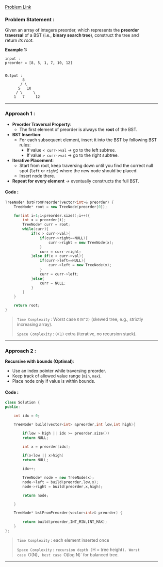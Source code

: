 [Problem Link](https://leetcode.com/problems/construct-binary-search-tree-from-preorder-traversal/description/)
### Problem Statement : 

Given an array of integers preorder, which represents the **preorder traversal** of a BST (i.e., **binary search tree**), construct the tree and return _its root_.

**Example 1:**


```
input :
preorder = [8, 5, 1, 7, 10, 12]


Output :
        8
       / \
      5   10
     / \     \
    1   7     12

```

---

###  Approach 1 :

- **Preorder Traversal Property**:
    - The first element of preorder is always the **root** of the BST.
- **BST Insertion**:
    - For each subsequent element, insert it into the BST by following BST rules:
        - If value `< curr->val` → go to the left subtree.
        - If value `> curr->val` → go to the right subtree.
- **Iterative Placement**:
    - Start from root, keep traversing down until you find the correct null spot (`left` or `right`) where the new node should be placed.
    - Insert node there.
- **Repeat for every element** → eventually constructs the full BST.

#### Code :

```cpp
TreeNode* bstFromPreorder(vector<int>& preorder) {
	TreeNode* root = new TreeNode(preorder[0]);

	for(int i=1;i<preorder.size();i++){
		int x = preorder[i];
		TreeNode* curr = root;
		while(curr){
			if(x > curr->val){
				if(curr->right==NULL){
					curr->right = new TreeNode(x);
				}
				curr = curr->right;
			}else if(x < curr->val){
				if(curr->left==NULL){
					curr->left = new TreeNode(x);
				}
				curr = curr->left;
			}else{
				curr = NULL;
			}
		}
	}

	return root;
}
```



> `Time Complexity` : Worst case `O(N^2)` (skewed tree, e.g., strictly increasing array).
> 
> `Space Complexity` : `O(1)` extra (iterative, no recursion stack).

---

###  Approach 2 :

**Recursive with bounds (Optimal)**:
- Use an index pointer while traversing preorder.
- Keep track of allowed value range (`min`, `max`).
- Place node only if value is within bounds.

#### Code :

``` cpp
class Solution {
public:

    int idx = 0;

    TreeNode* build(vector<int> &preorder,int low,int high){

        if(low > high || idx >= preorder.size())
        return NULL;

        int x = preorder[idx];
        
        if(x<low || x>high)
        return NULL;

        idx++;

        TreeNode* node = new TreeNode(x);
        node->left = build(preorder,low,x);
        node->right = build(preorder,x,high);

        return node;

    }

    TreeNode* bstFromPreorder(vector<int>& preorder) {
        
        return build(preorder,INT_MIN,INT_MAX);
    }
};
```


> `Time Complexity` : each element inserted once
> 
> `Space Complexity` : `recursion depth (`H = tree height`). Worst case `O(N)`, best case `O(log N)` for balanced tree.

---
